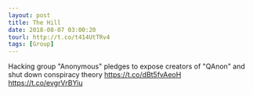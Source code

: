 ```yaml
---
layout: post
title: The Hill
date: 2018-08-07 03:00:20
tourl: http://t.co/t414UtTRv4
tags: [Group]
---
```

Hacking group "Anonymous" pledges to expose creators of "QAnon" and shut down conspiracy theory https://t.co/dBt5fvAeoH https://t.co/evgrVrBYiu